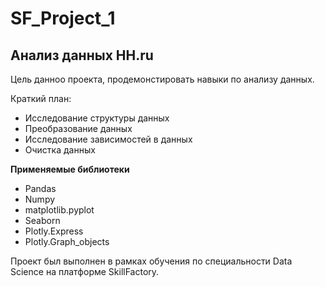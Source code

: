 # SF_Project_1
## Анализ данных HH.ru
Цель данноо проекта, продемонстировать навыки по анализу данных.

Краткий план:
* Исследование структуры данных
* Преобразование данных
* Исследование зависимостей в данных
* Очистка данных

**Применяемые библиотеки**
* Pandas
* Numpy
* matplotlib.pyplot
* Seaborn
* Plotly.Express
* Plotly.Graph_objects

Проект был выполнен в рамках обучения по специальности Data Science на платформе SkillFactory.
